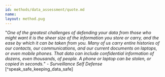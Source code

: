 ```yaml
---
id: methods/data_assessment/quote.md
name: 
layout: method.pug
---
```

"*One of the greatest challenges of defending your data from those who might want it is the sheer size of the information you store or carry, and the ease by which it can be taken from you. Many of us carry entire histories of our contacts, our communications, and our current documents on laptops, or even mobile phones. That data can include confidential information of dozens, even thousands, of people. A phone or laptop can be stolen, or copied in seconds.*" - _Surveillance Self Defense_ [^speak_safe_keeping_data_safe]

